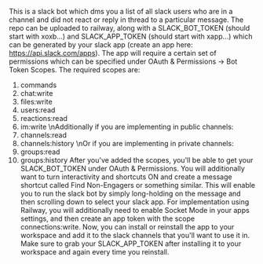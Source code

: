This is a slack bot which dms you a list of all slack users who are in a channel and did not react or reply in thread to a particular message. The repo can be uploaded to railway, along with a SLACK_BOT_TOKEN (should start with xoxb...) and SLACK_APP_TOKEN (should start with xapp...) which can be generated by your slack app (create an app here: https://api.slack.com/apps). The app will require a certain set of permissions which can be specified under OAuth & Permissions -> Bot Token Scopes. The required scopes are:
1. commands
2. chat:write
3. files:write
4. users:read
5. reactions:read
6. im:write
\nAdditionally if you are implementing in public channels:
7. channels:read
8. channels:history
\nOr if you are implementing in private channels:
7. groups:read
8. groups:history
After you've added the scopes, you'll be able to get your SLACK_BOT_TOKEN under OAuth & Permissions. You will additionally want to turn interactivity and shortcuts ON and create a message shortcut called Find Non-Engagers or something similar. This will enable you to run the slack bot by simply long-holding on the message and then scrolling down to select your slack app. For implementation using Railway, you will additionally need to enable Socket Mode in your apps settings, and then create an app token with the scope connections:write. Now, you can install or reinstall the app to your workspace and add it to the slack channels that you'll want to use it in. Make sure to grab your SLACK_APP_TOKEN after installing it to your workspace and again every time you reinstall.

